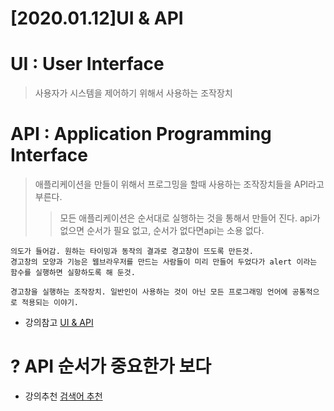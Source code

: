 [2020.01.12]UI & API
===
# UI : User Interface
> 사용자가 시스템을 제어하기 위해서 사용하는 조작장치

# API : Application Programming Interface
> 애플리케이션을 만들이 위해서 프로그밍을 할때 사용하는 조작장치들을 API라고 부른다.
>> 모든 애플리케이션은 순서대로 실행하는 것을 통해서 만들어 진다.
api가 없으면 순서가 필요 없고, 순서가 없다면api는 소용 없다.
```
의도가 들어감. 원하는 타이밍과 동작의 결과로 경고창이 뜨도록 만든것. 
경고창의 모양과 기능은 웹브라우저를 만드는 사람들이 미리 만들어 두었다가 alert 이라는 함수를 실행하면 실항하도록 해 둔것.

경고창을 실행하는 조작장치. 일반인이 사용하는 것이 아닌 모든 프로그래밍 언어에 공통적으로 적용되는 이야기.

```
*  강의참고 [UI & API](https://opentutorials.org/course/3085/18887)
# ? API 순서가 중요한가 보다
* 강의추천 [검색어 추천](https://opentutorials.org/course/3085/18888)